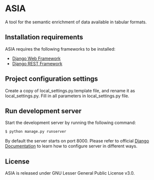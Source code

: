 # ASIA
A tool for the semantic enrichment of data available in tabular formats.

## Installation requirements
ASIA requires the following frameworks to be installed:
* [Django Web Framework](https://docs.djangoproject.com/en/1.11/intro/install/)
* [Django REST Framework](http://www.django-rest-framework.org/#installation)

## Project configuration settings
Create a copy of local_settings.py.template file, and rename it as local_settings.py.
Fill in all parameters in local_settings.py file.

## Run development server
Start the development server by running the following command:
```bash
$ python manage.py runserver
```
By default the server starts on port 8000. Please refer to official [Django Documentation](https://docs.djangoproject.com/en/2.0/) to learn how to configure 
server in different ways.

## License
ASIA is released under GNU Lesser General Public License v3.0.